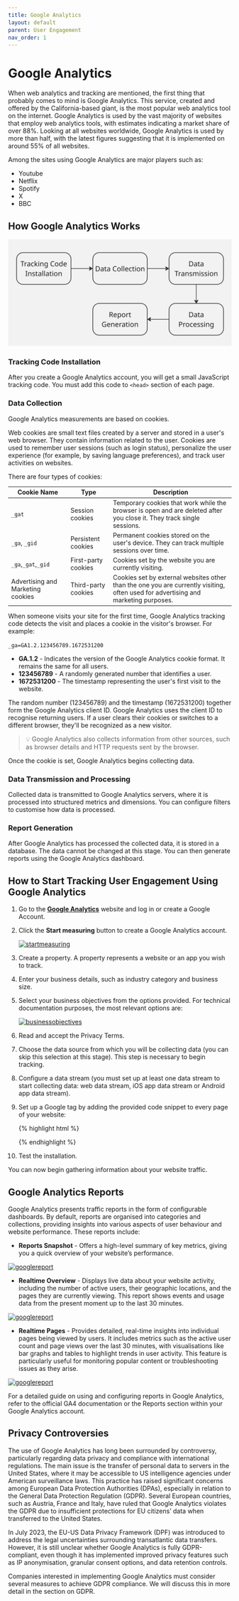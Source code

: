 ```yaml
---
title: Google Analytics
layout: default
parent: User Engagement
nav_order: 1
---
```


# Google Analytics

When web analytics and tracking are mentioned, the first thing that probably comes to mind is Google Analytics. This service, created and offered by the California-based giant, is the most popular web analytics tool on the internet. Google Analytics is used by the vast majority of websites that employ web analytics tools, with estimates indicating a market share of over 88%. Looking at all websites worldwide, Google Analytics is used by more than half, with the latest figures suggesting that it is implemented on around 55% of all websites.

Among the sites using Google Analytics are major players such as:

* Youtube
* Netflix
* Spotify
* X
* BBC

## How Google Analytics Works

[![gaprocess](../images/gaprocess.jpg "Google Analtycis process diagram")](../images/gaprocess.jpg)

### Tracking Code Installation

After you create a Google Analytics account, you will get a small JavaScript tracking code. You must add this code to ```<head>``` section of each page.

### Data Collection

Google Analytics measurements are based on cookies. 

Web cookies are small text files created by a server and stored in a user's web browser. They contain information related to the user. Cookies are used to remember user sessions (such as login status), personalize the user experience (for example, by saving language preferences), and track user activities on websites.

There are four types of cookies:

| **Cookie Name** | **Type** | **Description**
|-----------------|-----------------| ------------------------- |
| ```_gat``` | Session cookies| Temporary cookies that work while the browser is open and are deleted after you close it. They track single sessions.|
| ```_ga```, ```_gid```|Persistent cookies|Permanent cookies stored on the user's device. They can track multiple sessions over time.|
| ```_ga```,```_gat```,```_gid```| First-party cookies|Cookies set by the website you are currently visiting.|
| Advertising and Marketing cookies| Third-party cookies| Cookies set by external websites other than the one you are currently visiting, often used for advertising and marketing purposes.|

When someone visits your site for the first time, Google Analytics tracking code detects the visit and places a cookie in the visitor's browser. For example:

``` _ga=GA1.2.123456789.1672531200 ```

* **GA.1.2** - Indicates the version of the Google Analytics cookie format. It remains the same for all users. 
* **123456789** - A randomly generated number that identifies a user.
* **1672531200** - The timestamp representing the user's first visit to the website.

The random number (123456789) and the timestamp (1672531200) together form the Google Analytics client ID. Google Analytics uses the client ID to recognise returning users. If a user clears their cookies or switches to a different browser, they'll be recognized as a new visitor.

> 💡 Google Analytics also collects information from other sources, such as browser details and HTTP requests sent by the browser.

Once the cookie is set, Google Analytics begins collecting data.

### Data Transmission and Processing

Collected data is transmitted to Google Analytics servers, where it is processed into structured metrics and dimensions. You can configure filters to customise how data is processed.

### Report Generation

After Google Analytics has processed the collected data, it is stored in a database. The data cannot be changed at this stage. You can then generate reports using the Google Analytics dashboard.

## How to Start Tracking User Engagement Using Google Analytics

1. Go to the [**Google Analytics**](https://analytics.google.com/) website and log in or create a Google Account. 
2. Click the **Start measuring** button to create a Google Analytics account. 
  
      [![startmeasuring](../images/googlestart.png "a button with a text which says start measuring")](../images/googlestart.png)

3. Create a property. A property represents a website or an app you wish to track.
4. Enter your business details, such as industry category and business size.
5. Select your business objectives from the options provided. For technical documentation purposes, the most relevant options are: 

      [![businessobjectives](../images/googleobj.png "two selection buttons, both marked as selected. First one says: understand web and/or app traffic; measure your website or app visitors and the channels that drive their visits. Second one says: View user engagement and retention: learn how people explore the products or services on your website or app.")](../images/googleobj.png)

6. Read and accept the Privacy Terms.
7. Choose the data source from which you will be collecting data (you can skip this selection at this stage). This step is necessary to begin tracking. 
8. Configure a data stream (you must set up at least one data stream to start collecting data: web data stream, iOS app data stream or Android app data stream).
9. Set up a Google tag by adding the provided code snippet to every page of your website:
    
      {% highlight html %}
      <script async src="https://www.googletagmanager.com/gtag/js?id=G-XXXXXXXXXX"></script>
      <script>
      window.dataLayer = window.dataLayer || [];
      function gtag(){ dataLayer.push(arguments); }
      gtag('js', new Date());
      gtag('config', 'G-XXXXXXXXXX');
      </script>
      {% endhighlight %}
      
10. Test the installation. 

You can now begin gathering information about your website traffic.

## Google Analytics Reports

Google Analytics presents traffic reports in the form of configurable dashboards. By default, reports are organised into categories and collections, providing insights into various aspects of user behaviour and website performance. These reports include:

* **Reports Snapshot** - Offers a high-level summary of key metrics, giving you a quick overview of your website’s performance. 

[![googlereport](../images/googlereport.png "google report")](../images/googlereport.png)

* **Realtime Overview** - Displays live data about your website activity, including the number of active users, their geographic locations, and the pages they are currently viewing. This report shows events and usage data from the present moment up to the last 30 minutes.

[![googlereport](../images/googlerealtimeover.png "google report")](../images/googlerealtimeover.png)

* **Realtime Pages** - Provides detailed, real-time insights into individual pages being viewed by users. It includes metrics such as the active user count and page views over the last 30 minutes, with visualisations like bar graphs and tables to highlight trends in user activity. This feature is particularly useful for monitoring popular content or troubleshooting issues as they arise.

[![googlereport](../images/googlerealtimepages.png "google report")](../images/googlerealtimepages.png)

For a detailed guide on using and configuring reports in Google Analytics, refer to the official GA4 documentation or the Reports section within your Google Analytics account.

## Privacy Controversies

The use of Google Analytics has long been surrounded by controversy, particularly regarding data privacy and compliance with international regulations. The main issue is the transfer of personal data to servers in the United States, where it may be accessible to US intelligence agencies under American surveillance laws. This practice has raised significant concerns among European Data Protection Authorities (DPAs), especially in relation to the General Data Protection Regulation (GDPR). Several European countries, such as Austria, France and Italy, have ruled that Google Analytics violates the GDPR due to insufficient protections for EU citizens’ data when transferred to the United States.

In July 2023, the EU-US Data Privacy Framework (DPF) was introduced to address the legal uncertainties surrounding transatlantic data transfers. However, it is still unclear whether Google Analytics is fully GDPR-compliant, even though it has implemented improved privacy features such as IP anonymisation, granular consent options, and data retention controls.

Companies interested in implementing Google Analytics must consider several measures to achieve GDPR compliance. We will discuss this in more detail in the section on GDPR.
